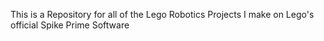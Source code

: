This is a Repository for all of the Lego Robotics Projects I make on Lego's official Spike Prime Software
